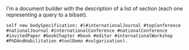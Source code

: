I'm a document builder with the description of a list of section (each one representing a query to a bibset).

	self new bodySpecification: #(#internationalJournal #topConference #nationalJournal #internationalConference #nationalConference #invitedPaper #bookChapter #book #editor #internationalWorkshop #PhDAndHabilitation #toolDemo #vulgarisation).

